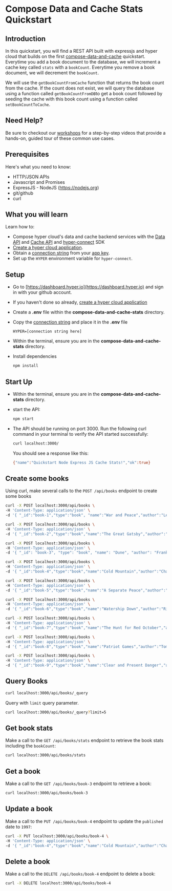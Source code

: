 # Compose Data and Cache Stats Quickstart

## Introduction

In this quickstart, you will find a REST API built with expressjs and hyper cloud that builds on the first [compose-data-and-cache](../compose-data-and-cache) quickstart.  Everytime you add a book document to the database, we will increment a cache key called `stats` with a `bookCount`.  Everytime you remove a book document, we will decrement the `bookCount`.  

We will use the `getBookCountFromCache` function that returns the book count from the cache.  If the count does not exist, we will query the database using a function called `getBookCountFromDB`to get a book count followed by seeding the cache with this book count using a function called `setBookCountToCache`.   

## Need Help?

Be sure to checkout our [workshops](https://github.com/hyper63/workshops-expressjs) for a step-by-step videos that provide a hands-on, guided tour of these common use cases. 

## Prerequisites

Here's what you need to know:

- HTTP/JSON APIs
- Javascript and Promises
- ExpressJS - NodeJS (https://nodejs.org)
- git/github
- curl

## What you will learn

Learn how to:

- Compose hyper cloud's data and cache backend services with the [Data API](https://docs.hyper.io/cloud/data-api) and [Cache API](https://docs.hyper.io/cloud/cache-api) and [hyper-connect](https://docs.hyper.io/cloud/hyper-connect) SDK 
- [Create a hyper cloud application](https://docs.hyper.io/cloud/applications#zl-creating-a-new-hyper-application).
- Obtain a [connection string](https://docs.hyper.io/cloud/app-keys#6s-copying-the-key-secret-and-connection-string) from your [app key](https://docs.hyper.io/cloud/app-keys).
- Set up the `HYPER` environment variable for `hyper-connect`.

## Setup


- Go to [https://dashboard.hyper.io](https://dashboard.hyper.io) and sign in with your github account.
- If you haven't done so already, [create a hyper cloud application](https://docs.hyper.io/cloud/applications#zl-creating-a-new-hyper-application)
- Create a **.env** file within the **compose-data-and-cache-stats** directory.
- Copy the [connection string](https://docs.hyper.io/cloud/app-keys#6s-copying-the-key-secret-and-connection-string) and place it in the **.env** file

    ```
    HYPER=[connection string here]
    ```

- Within the terminal, ensure you are in the **compose-data-and-cache-stats** directory.
- Install dependencies 

    ```sh
    npm install
    ```

## Start Up

- Within the terminal, ensure you are in the **compose-data-and-cache-stats** directory.
- start the API:

    ```sh
    npm start
    ```

- The API should be running on port 3000.  Run the following curl command in your terminal to verify the API started successfully:

    ```sh
    curl localhost:3000/
    ```

    You should see a response like this:

    ```sh
    {"name":"Quickstart Node Express JS Cache Stats!","ok":true}
    ```

## Create some books

Using curl, make several calls to the `POST /api/books` endpoint to create some books

```sh
curl -X POST localhost:3000/api/books \
-H 'Content-Type: application/json' \
-d '{ "_id":"book-1","type":"book", "name":"War and Peace","author":"Leo Tolstoy","published":"1869" }'
```

```sh
curl -X POST localhost:3000/api/books \
-H 'Content-Type: application/json' \
-d '{ "_id":"book-2","type":"book","name":"The Great Gatsby","author":"F. Scott Fitzgerald","published":"1925" }'
```

```sh
curl -X POST localhost:3000/api/books \
-H 'Content-Type: application/json' \
-d '{ "_id": "book-3", "type": "book", "name": "Dune", "author": "Frank Herbert", "published": "1965" }'
```

```sh
curl -X POST localhost:3000/api/books \
-H 'Content-Type: application/json' \
-d '{ "_id":"book-4","type":"book","name":"Cold Mountain","author":"Charles Frazier","published":"1998" }'
```

```sh
curl -X POST localhost:3000/api/books \
-H 'Content-Type: application/json' \
-d '{ "_id":"book-5","type":"book","name":"A Separate Peace","author":"John Knowles","published":"1965" }'
```

```sh
curl -X POST localhost:3000/api/books \
-H 'Content-Type: application/json' \
-d '{ "_id":"book-6","type":"book","name":"Watership Down","author":"Richard Adams","published":"1972" }'
```

```sh
curl -X POST localhost:3000/api/books \
-H 'Content-Type: application/json' \
-d '{ "_id":"book-7","type":"book","name":"The Hunt for Red October","author":"Tom Clancy","published":"1984" }'
```

```sh
curl -X POST localhost:3000/api/books \
-H 'Content-Type: application/json' \
-d '{ "_id":"book-8","type":"book","name":"Patriot Games","author":"Tom Clancy","published":"1987" }'
```

```sh
curl -X POST localhost:3000/api/books \
-H 'Content-Type: application/json' \
-d '{ "_id":"book-9","type":"book","name":"Clear and Present Danger","author":"Tom Clancy","published":"1989" }'
```



## Query Books

```sh
curl localhost:3000/api/books/_query
```

Query with `limit` query parameter.

```sh
curl localhost:3000/api/books/_query?limit=5
```

## Get book stats 

Make a call to the `GET /api/books/stats` endpoint to retrieve the book stats including the `bookCount`:

```sh
curl localhost:3000/api/books/stats
```

## Get a book

Make a call to the `GET /api/books/book-3` endpoint to retrieve a book:

```sh
curl localhost:3000/api/books/book-3 
```

## Update a book

Make a call to the `PUT /api/books/book-4` endpoint to update the `published` date to `1997`:

```sh
curl -X PUT localhost:3000/api/books/book-4 \ 
-H 'Content-Type: application/json' \
-d '{ "_id":"book-4","type":"book","name":"Cold Mountain","author":"Charles Frazier","published":"1997" }'
```

## Delete a book

Make a call to the `DELETE /api/books/book-4` endpoint to delete a book:

```sh
curl -X DELETE localhost:3000/api/books/book-4
